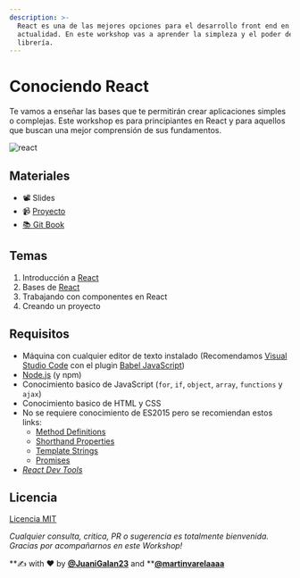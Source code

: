 ```yaml
---
description: >-
  React es una de las mejores opciones para el desarrollo front end en la
  actualidad. En este workshop vas a aprender la simpleza y el poder de esta
  librería.
---
```


# Conociendo React

Te vamos a enseñar las bases que te permitirán crear aplicaciones simples o complejas. Este workshop es para principiantes en React y para aquellos que buscan una mejor comprensión de sus fundamentos.

![react](https://www.technoscore.com/images/services/react-js-icon.png)

## Materiales

* 📽 Slides
* 📹 [Proyecto](https://github.com/workshopsjsmvd/react/tree/master/practico)
* [📚 Git Book](https://workshops-js-montevideo.gitbook.io/react/)

## Temas

1. Introducción a [React](https://reactjs.org/)
2. Bases de [React](https://reactjs.org/)
3. Trabajando con componentes en React
4. Creando un proyecto

## Requisitos

* Máquina con cualquier editor de texto instalado \(Recomendamos [Visual Studio Code](https://code.visualstudio.com/) con el plugin [Babel JavaScript](https://marketplace.visualstudio.com/items?itemName=mgmcdermott.vscode-language-babel)\)
* [Node.js](https://nodejs.org/en/) \(y npm\)
* Conocimiento basico de JavaScript \(`for`, `if`, `object`, `array`, `functions` y `ajax`\)
* Conocimiento basico de HTML y CSS
* No se requiere conocimiento de ES2015 pero se recomiendan estos links:
  * [Method Definitions](https://developer.mozilla.org/es/docs/Web/JavaScript/Referencia/funciónes/Method_definitions)
  * [Shorthand Properties](https://developer.mozilla.org/en/docs/Web/JavaScript/Reference/Operators/Object_initializer)
  * [Template Strings](https://developer.mozilla.org/es/docs/Web/JavaScript/Referencia/template_strings)
  * [Promises](https://developer.mozilla.org/es/docs/Web/JavaScript/Referencia/Objetos_globales/Promise)
* [_React Dev Tools_](https://chrome.google.com/webstore/detail/react-developer-tools/fmkadmapgofadopljbjfkapdkoienihi)

## Licencia

[Licencia MIT](https://github.com/workshopsjsmvd/react/edit/master/LICENSE)

_Cualquier consulta, critica, PR o sugerencia es totalmente bienvenida. Gracias por acompañarnos en este Workshop!_

**✍️ with ❤️ by **[**@JuaniGalan23**](https://twitter.com/JuaniGalan23)** and **[**@martinvarelaaaa**](https://twitter.com/martinvarelaaaa)

